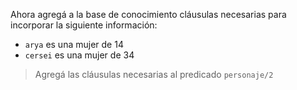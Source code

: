 Ahora agregá a la base de conocimiento cláusulas necesarias para incorporar la siguiente información:

* `arya` es una mujer de 14
* `cersei` es una mujer de 34

> Agregá las cláusulas necesarias al predicado `personaje/2`